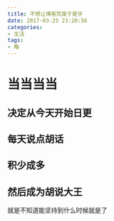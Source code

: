 ```yaml
---
title: 不想让博客荒废于是乎
date: 2017-03-25 23:20:56
categories:
- 生活
tags:
- 略
---
```


# 当当当当

## 决定从今天开始日更

<!-- more -->

## 每天说点胡话

## 积少成多

## 然后成为胡说大王

就是不知道能坚持到什么时候就是了
